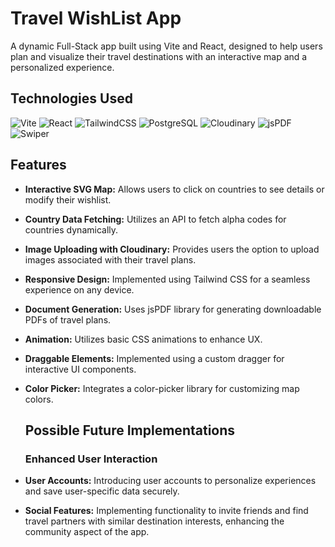 # Travel WishList App

A dynamic Full-Stack app built using Vite and React, designed to help users plan and visualize their travel destinations with an interactive map and a personalized experience.

## Technologies Used

![Vite](https://img.shields.io/badge/Vite-B73BFE?style=flat&logo=vite&logoColor=FFD62E)
![React](https://img.shields.io/badge/React-20232A?style=flat&logo=react&logoColor=61DAFB)
![TailwindCSS](https://img.shields.io/badge/Tailwind_CSS-06B6D4?style=flat&logo=tailwind-css&logoColor=white)
![PostgreSQL](https://img.shields.io/badge/PostgreSQL-316192?style=flat&logo=postgresql&logoColor=white)
![Cloudinary](https://img.shields.io/badge/Cloudinary-3448C5?style=flat&logo=Cloudinary&logoColor=white)
![jsPDF](https://img.shields.io/badge/jsPDF-E34F26?style=flat&logo=pdf&logoColor=white)
![Swiper](https://img.shields.io/badge/Swiper-6332F6?style=flat&logo=swiper&logoColor=white)

## Features

- **Interactive SVG Map:** Allows users to click on countries to see details or modify their wishlist.
- **Country Data Fetching:** Utilizes an API to fetch alpha codes for countries dynamically.
- **Image Uploading with Cloudinary:** Provides users the option to upload images associated with their travel plans.
- **Responsive Design:** Implemented using Tailwind CSS for a seamless experience on any device.
- **Document Generation:** Uses jsPDF library for generating downloadable PDFs of travel plans.
- **Animation:** Utilizes basic CSS animations to enhance UX.
- **Draggable Elements:** Implemented using a custom dragger for interactive UI components.
- **Color Picker:** Integrates a color-picker library for customizing map colors.

  ## Possible Future Implementations

  ### Enhanced User Interaction
- **User Accounts:** Introducing user accounts to personalize experiences and save user-specific data securely.
- **Social Features:** Implementing functionality to invite friends and find travel partners with similar destination interests, enhancing the community aspect of the app.
